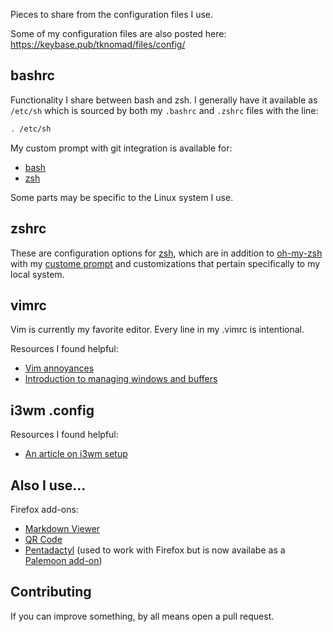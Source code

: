 Pieces to share from the configuration files I use.

Some of my configuration files are also posted here: https://keybase.pub/tknomad/files/config/

## bashrc

Functionality I share between bash and zsh. I generally have it available as `/etc/sh` which is sourced by both my `.bashrc` and `.zshrc` files with the line:

```sh
. /etc/sh
```
My custom prompt with git integration is available for:
- [bash](https://gist.github.com/specious/8244801)
- [zsh](https://github.com/specious/bender)

Some parts may be specific to the Linux system I use.

## zshrc

These are configuration options for [zsh](https://en.wikipedia.org/wiki/Z_shell), which are in addition to [oh-my-zsh](https://ohmyz.sh/) with my [custome prompt](https://github.com/specious/bender) and customizations that pertain specifically to my local system.

## vimrc

Vim is currently my favorite editor. Every line in my .vimrc is intentional.

Resources I found helpful:

- [Vim annoyances](https://sanctum.geek.nz/arabesque/vim-annoyances/)
- [Introduction to managing windows and buffers](https://thevaluable.dev/vim-intermediate/)

## i3wm .config

Resources I found helpful:

- [An article on i3wm setup](https://tildeho.me/windowmanager-setup/)

## Also I use...

Firefox add-ons:
- [Markdown Viewer](https://github.com/simov/markdown-viewer)
- [QR Code](https://addons.mozilla.org/en-US/firefox/addon/qr-code-address-bar/)
- [Pentadactyl](http://bug.5digits.org/pentadactyl/) (used to work with Firefox but is now availabe as a [Palemoon add-on](https://addons.palemoon.org/addon/pentadactyl-community/))

## Contributing

If you can improve something, by all means open a pull request.
